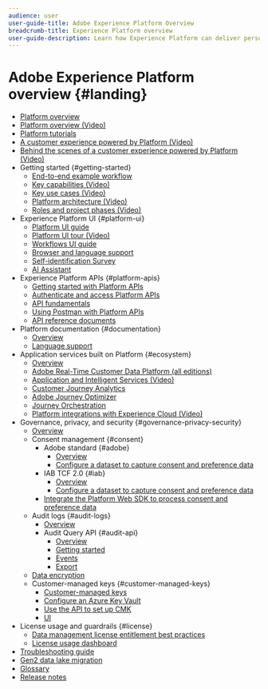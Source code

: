 ```yaml
---
audience: user
user-guide-title: Adobe Experience Platform Overview
breadcrumb-title: Experience Platform overview
user-guide-description: Learn how Experience Platform can deliver personalized experiences to your customers in real time.
---
```


# Adobe Experience Platform overview {#landing}

* [Platform overview](home.md)
* [Platform overview (Video)](video/platform-overview.md)
* [Platform tutorials](https://experienceleague.adobe.com/docs/platform-learn/tutorials/overview.html)
* [A customer experience powered by Platform (Video)](video/customer-experience.md)
* [Behind the scenes of a customer experience powered by Platform (Video)](video/customer-experience-bts.md)
* Getting started {#getting-started}
  * [End-to-end example workflow](end-to-end-tutorial.md)
  * [Key capabilities (Video)](video/key-capabilities.md)
  * [Key use cases (Video)](video/platform-use-cases.md)
  * [Platform architecture (Video)](video/platform-architecture.md)
  * [Roles and project phases (Video)](video/roles-project-phases.md)
* Experience Platform UI {#platform-ui}
  * [Platform UI guide](ui-guide.md)
  * [Platform UI tour (Video)](video/platform-ui.md)
  * [Workflows UI guide](workflows.md)
  * [Browser and language support](browser-language-support.md)
  * [Self-identification Survey](self-identification.md)
  * [AI Assistant](ai-assistant.md)
* Experience Platform APIs {#platform-apis}
  * [Getting started with Platform APIs](api-guide.md)
  * [Authenticate and access Platform APIs](api-authentication.md)
  * [API fundamentals](api-fundamentals.md)
  * [Using Postman with Platform APIs](postman.md)
  * [API reference documents](https://www.adobe.com/go/platform-api-reference-en)
* Platform documentation {#documentation}
  * [Overview](documentation/overview.md)
  * [Language support](documentation/language-support.md)
* Application services built on Platform {#ecosystem}
  * [Overview](application-services.md)
  * [Adobe Real-Time Customer Data Platform (all editions)](https://experienceleague.adobe.com/docs/real-time-customer-data-platform.html)
  * [Application and Intelligent Services (Video)](video/application-intelligent-services.md)
  * [Customer Journey Analytics](https://experienceleague.adobe.com/docs/customer-journey-analytics.html)
  * [Adobe Journey Optimizer](https://experienceleague.adobe.com/docs/journey-optimizer.html)
  * [Journey Orchestration](https://experienceleague.adobe.com/docs/journey-orchestration.html)
  * [Platform integrations with Experience Cloud (Video)](video/experience-cloud-integrations.md)
* Governance, privacy, and security {#governance-privacy-security}
  * [Overview](./governance-privacy-security/overview.md)
  * Consent management {#consent}
    * Adobe standard {#adobe}
      * [Overview](./governance-privacy-security/consent/adobe/overview.md)
      * [Configure a dataset to capture consent and preference data](./governance-privacy-security/consent/adobe/dataset.md)
    * IAB TCF 2.0 {#iab}
      * [Overview](./governance-privacy-security/consent/iab/overview.md)
      * [Configure a dataset to capture consent and preference data](./governance-privacy-security/consent/iab/dataset.md)
    * [Integrate the Platform Web SDK to process consent and preference data](./governance-privacy-security/consent/sdk.md) 
  * Audit logs {#audit-logs}
    * [Overview](./governance-privacy-security/audit-logs/overview.md)
    * Audit Query API {#audit-api}
      * [Overview](./governance-privacy-security/audit-logs/api/overview.md)
      * [Getting started](./governance-privacy-security/audit-logs/api/getting-started.md)
      * [Events](./governance-privacy-security/audit-logs/api/events.md)
      * [Export](./governance-privacy-security/audit-logs/api/export.md)
  * [Data encryption](./governance-privacy-security/encryption.md)
  * Customer-managed keys {#customer-managed-keys}
    * [Customer-managed keys](./governance-privacy-security/customer-managed-keys/overview.md)
    * [Configure an Azure Key Vault](./governance-privacy-security/customer-managed-keys/azure-key-vault-config.md)
    * [Use the API to set up CMK](./governance-privacy-security/customer-managed-keys/)
    * [UI]()
* License usage and guardrails {#license}
  * [Data management license entitlement best practices](./license-usage-and-guardrails/data-management-best-practices.md)    
  * [License usage dashboard](./license-usage-and-guardrails/license-usage-dashboard.md)
* [Troubleshooting guide](troubleshooting.md)
* [Gen2 data lake migration](adls2-gen2-migration.md)
* [Glossary](glossary.md)
* [Release notes](https://www.adobe.com/go/platform-release-notes-en)
